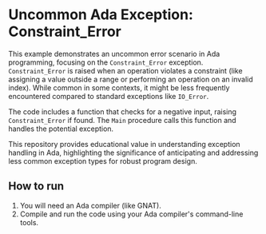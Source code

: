# Uncommon Ada Exception: Constraint_Error

This example demonstrates an uncommon error scenario in Ada programming, focusing on the `Constraint_Error` exception.  `Constraint_Error` is raised when an operation violates a constraint (like assigning a value outside a range or performing an operation on an invalid index).  While common in some contexts, it might be less frequently encountered compared to standard exceptions like `IO_Error`.

The code includes a function that checks for a negative input, raising `Constraint_Error` if found. The `Main` procedure calls this function and handles the potential exception.

This repository provides educational value in understanding exception handling in Ada, highlighting the significance of anticipating and addressing less common exception types for robust program design.

## How to run

1.  You will need an Ada compiler (like GNAT). 
2.  Compile and run the code using your Ada compiler's command-line tools.
